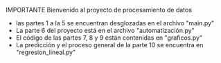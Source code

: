 IMPORTANTE
Bienvenido al proyecto de procesamiento de datos

* las partes 1 a la 5 se encuentran desglozadas en el archivo "main.py"
* La parte 6 del proyecto está en el archivo "automatización.py"
* El código de las partes 7, 8 y 9 están contenidas en "graficos.py"
* La predicción y el proceso general de la parte 10 se encuentra en "regresion_lineal.py"
